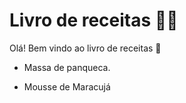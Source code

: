 # Livro de receitas :woman_cook:

Olá! Bem vindo ao livro de receitas :wave:

- Massa de panqueca.

- Mousse de Maracujá
